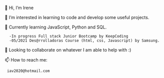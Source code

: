 
   👋 Hi, I’m Irene

   👀 I’m interested in learning to code and develop some useful projects. 

   🌱 Currently learning JavaScript, Python and SQL. 
   
      -In progress Full stack Junior Bootcamp by KeepCoding
      -05/2021 Des@rrolladoras Course (html, css, Javascript) by Samsung.

   💞️ Looking to collaborate on whatever I am able to help with :)

   📫 How to reach me: 

     iav2020@hotmail.com




<!---
IreneAV/IreneAV is a ✨ special ✨ repository because its `README.md` (this file) appears on your GitHub profile.
You can click the Preview link to take a look at your changes.
--->
